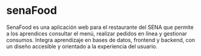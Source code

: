 # senaFood
SenaFood es una aplicación web para el restaurante del SENA que permite a los aprendices consultar el menú, realizar pedidos en línea y gestionar consumos. Integra aprendizaje en bases de datos, frontend y backend, con un diseño accesible y orientado a la experiencia del usuario.
